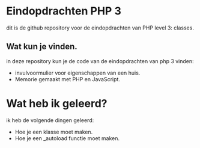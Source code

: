 # Eindopdrachten PHP 3
dit is de github repository voor de eindopdrachten van PHP level 3: classes.

## Wat kun je vinden.
in deze repository kun je de code van de eindopdrachten van php 3 vinden:

  * invulvoormulier voor eigenschappen van een huis.
  * Memorie gemaakt met PHP en JavaScript.

# Wat heb ik geleerd?
ik heb de volgende dingen geleerd:
  * Hoe je een klasse moet maken.
  * Hoe je een _autoload functie moet maken.
